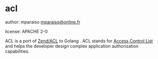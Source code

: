 acl
===


author: mparaiso <mparaiso@online.fr>

license: APACHE 2-0

ACL is a port of [Zend/ACL](https://github.com/zf1/zend-acl) to Golang . 
ACL stands for [Access Control List](https://en.wikipedia.org/wiki/Access_control_list) and helps 
the developer design complex application authorization capabilities.